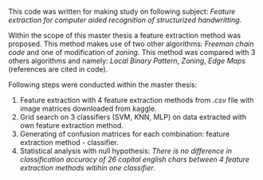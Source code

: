 This code was written for making study on following subject: _Feature extraction for computer aided recognition of structurized handwritting_.

Within the scope of this master thesis a feature extraction method was proposed. This method makes use of two other algorithms: _Freeman chain code_ and one of modification of _zoning_. This method was compared with 3 others algorithms and namely: _Local Binary Pattern_, _Zoning_, _Edge Maps_ (references are cited in code).

Following steps were conducted within the master thesis:

1. Feature extraction with 4 feature extraction methods from _.csv_ file with image matrices downloaded from kaggle.
2. Grid search on 3 classifiers (SVM, KNN, MLP) on data extracted with own feature extraction method.
3. Generating of confusion matrices for each combination: feature extraction method - classifier.
4. Statistical analysis with null hypothesis: _There is no difference in classification accuracy of 26 capital english chars between 4 feature extraction methods witihin one classifier_.
